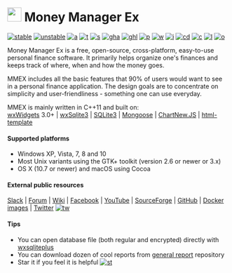 [<img src="https://raw.githubusercontent.com/moneymanagerex/moneymanagerex/master/resources/mmexlogo.png" height="32"/>][website]
Money Manager Ex
================

[![stable]][GitHubLatest] [![unstable]][GitHubDL] [![a]][AppVeyor]
[![t]][Travis] [![s]][SourceForgeDL] [![gha]][GitHubDL] [![ghl]][GitHubLatest]
[![p]][packagecloud] [![w]][website] [![i]][GitHubIssues] [![cd]][CodeDocs]
[![c]][contributors] [![l]](LICENSE) [![o]][OpenHub]

Money Manager Ex is a free, open-source, cross-platform, easy-to-use personal
finance software. It primarily helps organize one's finances and keeps track
of where, when and how the money goes.

MMEX includes all the basic features that 90% of users would want to see in a
personal finance application. The design goals are to concentrate on
simplicity and user-friendliness - something one can use everyday.

MMEX is mainly written in C++11 and built on:  
  [wxWidgets] 3.0+
| [wxSqlite3]
| [SQLite3]
| [Mongoose]
| [ChartNew.JS]
| [html-template]

#### Supported platforms ####
- Windows XP, Vista, 7, 8 and 10
- Most Unix variants using the GTK+ toolkit (version 2.6 or newer or 3.x)
- OS X (10.7 or newer) and macOS using Cocoa

#### External public resources ####
  [Slack]
| [Forum]
| [Wiki]
| [Facebook]
| [YouTube]
| [SourceForge]
| [GitHub]
| [Docker images]
| [Twitter] [![tw]][Twitter]

#### Tips ####
* You can open database file (both regular and encrypted) directly
  with [wxsqliteplus]
* You can download dozen of cool reports from [general report] repository
* Star it if you feel it is helpful [![st]][stargazers]

<!-- links -->
[website]:
  http://moneymanagerex.org
  "MMEX website"
[AppVeyor]:
  https://ci.appveyor.com/project/guanlisheng/moneymanagerex
  "AppVeyor CI"
[Travis]:
  http://travis-ci.org/moneymanagerex/moneymanagerex
  "Travis CI"
[OpenHub]:
  https://www.openhub.net/p/moneymanagerex
  "Open Hub report"
[GitHubIssues]:
  https://github.com/moneymanagerex/moneymanagerex/issues
  "open issues on GitHub"
[SourceForgeDL]:
  https://sourceforge.net/projects/moneymanagerex/files/latest
  "SourceForge downloads"
[GitHubDL]:
  https://github.com/moneymanagerex/moneymanagerex/releases
  "GitHub downloads"
[contributors]:
  https://github.com/moneymanagerex/moneymanagerex/graphs/contributors
  "contributors to Git repo"
[GitHubLatest]:
  https://github.com/moneymanagerex/moneymanagerex/releases/latest
  "GitHub latest stable downloads"
[packagecloud]:
  https://packagecloud.io/moneymanagerex/
  "packagecloud DEB & RPM repository"
[CodeDocs]:
  https://codedocs.xyz/slodki/moneymanagerex/
  "doxygen generated source code documentation"
[Slack]: http://slack.moneymanagerex.org/
[Forum]: http://forum.moneymanagerex.org
[Wiki]: https://sourceforge.net/p/moneymanagerex/wiki/mmex
[Facebook]: https://www.facebook.com/MoneyManagerEx
[YouTube]: https://www.youtube.com/channel/UCAqVC0fOt6C5OnGv_DzE0wg
[SourceForge]: https://sourceforge.net/p/moneymanagerex
[GitHub]: https://github.com/moneymanagerex
[Docker images]: https://hub.docker.com/r/moneymanagerex/moneymanagerex/
[Twitter]: https://twitter.com/MoneyManagerEx
[wxWidgets]: http://wxwidgets.org/
[wxSqlite3]: https://github.com/utelle/wxsqlite3
[SQLite3]: http://sqlite.org/
[Mongoose]: https://www.cesanta.com/
[ChartNew.JS]: https://github.com/FVANCOP/ChartNew.js
[html-template]: https://github.com/moneymanagerex/html-template
[wxsqliteplus]: https://github.com/guanlisheng/wxsqliteplus
[general report]: https://github.com/moneymanagerex/general-reports
[stargazers]: https://github.com/moneymanagerex/moneymanagerex/stargazers
<!-- icons -->
[a]: https://img.shields.io/appveyor/ci/guanlisheng/moneymanagerex/master.svg?label=windows&logoWidth=0.01
[t]: https://img.shields.io/travis/moneymanagerex/moneymanagerex/master.svg?label=linux/mac
[o]: http://www.openhub.net/p/moneymanagerex/widgets/project_thin_badge.gif
[i]: https://img.shields.io/github/issues-raw/moneymanagerex/moneymanagerex.svg?label=gh%20issues
[c]: https://img.shields.io/github/contributors/moneymanagerex/moneymanagerex.svg
[cd]: https://codedocs.xyz/slodki/moneymanagerex.svg
[l]: https://img.shields.io/badge/license-GPL2-blue.svg
[s]: https://img.shields.io/sourceforge/dt/moneymanagerex.svg?label=sf%20🡇
[gha]: https://img.shields.io/github/downloads/moneymanagerex/moneymanagerex/total.svg?label=gh%20🡇
[ghl]: https://img.shields.io/github/downloads/moneymanagerex/moneymanagerex/latest/total.svg?label=gh%20latest%20🡇
[w]: https://img.shields.io/website-up-down-brightgreen-red/http/www.moneymanagerex.org/.svg
[p]: https://img.shields.io/website-up-down-brightgreen-red/https/packagecloud.io/moneymanagerex/.svg?label=deb%20rpm%20repo
[stable]: https://img.shields.io/github/release/moneymanagerex/moneymanagerex.svg?label=stable
[unstable]: https://img.shields.io/github/release/moneymanagerex/moneymanagerex/all.svg?label=unstable
[st]: https://img.shields.io/github/stars/moneymanagerex/moneymanagerex.svg?&label=GitHub&style=social&logo=data:image/png;base64,iVBORw0KGgoAAAANSUhEUgAAABQAAAAUCAYAAACNiR0NAAAABmJLR0QA%2FwD%2FAP%2BgvaeTAAAACXBIWXMAAAsTAAALEwEAmpwYAAAAB3RJTUUH4QUEAzUBgT422QAAASNJREFUOMvN1LFKA0EQxvFfzmaFFBIQUthEAkoqRVtBhBWCnWhvZSE%2BjC%2Fgcxg4LARBEISAIIiCWJnGQgh4jWBzgRCDl4sp%2FLodZv4zy36zFChL7WWpiyx1YAJVCmDzeMUi%2BlgK0cdvNUlBw6McBlWcTj1hlprDExpD4R6WQ%2FQ5zYQHIzCo51NPPmGWaqCJM7TG1LzgBM8hev4BzFI7OM4hG8rrLm9yHqJOJUu9o%2Bbv6mMhwY3Z6DZEXwkOZwDtYh%2BS3AJt3E4Ju8fuwPCVodet4RJrJWCP2A5Rb6xtslQdbyWAqyF6%2FM3Y1ZLXrRZtSqsksPVvgNfTAldGzlfYDNEW1tEpCxx48QH7IdoO0R2EqBuidu7ZhzyveCHy32aSvOa4%2BDfK70RSyb%2Fw%2BgAAAABJRU5ErkJggg%3D%3D
[tw]: https://img.shields.io/twitter/follow/MoneyManagerEx.svg?style=social&label=follow
